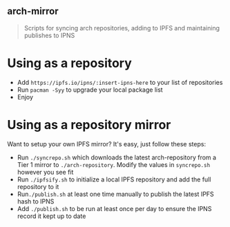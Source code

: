 ## arch-mirror
> Scripts for syncing arch repositories, adding to IPFS and maintaining publishes to IPNS

# Using as a repository

- Add `https://ipfs.io/ipns/:insert-ipns-here` to your list of repositories
- Run `pacman -Syy` to upgrade your local package list
- Enjoy

# Using as a repository mirror

Want to setup your own IPFS mirror? It's easy, just follow these steps:

- Run `./syncrepo.sh` which downloads the latest arch-repository from a Tier 1
  mirror to `./arch-repository`. Modify the values in `syncrepo.sh` however you
  see fit
- Run `./ipfsify.sh` to initialize a local IPFS repository and add the full repository
  to it
- Run`./publish.sh` at least one time manually to publish the latest IPFS hash to IPNS
- Add `./publish.sh` to be run at least once per day to ensure the IPNS record it kept
  up to date
